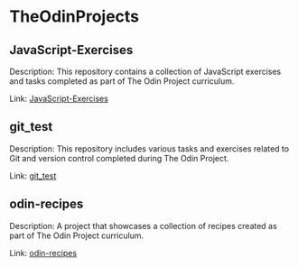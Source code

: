 # TheOdinProjects

## JavaScript-Exercises
Description: This repository contains a collection of JavaScript exercises and tasks completed as part of The Odin Project curriculum.

Link: [JavaScript-Exercises](https://github.com/GideonBature/top-web_development_tasks/tree/main/JavaScript-Exercises)

## git_test
Description: This repository includes various tasks and exercises related to Git and version control completed during The Odin Project.

Link: [git_test](https://github.com/GideonBature/top-web_development_tasks/tree/main/git_test)

## odin-recipes
Description: A project that showcases a collection of recipes created as part of The Odin Project curriculum.

Link: [odin-recipes](https://github.com/GideonBature/top-web_development_tasks/tree/main/odin-recipes)

